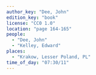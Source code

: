 ```yaml
---
author_key: "Dee, John"
edition_key: "book"
license: "CC0 1.0"
location: "page 164-165"
people:
  - "Dee, John"
  - "Kelley, Edward"
places:
  - "Krakow, Lesser Poland, PL"
time_of_day: "07:30/11"
---
```

